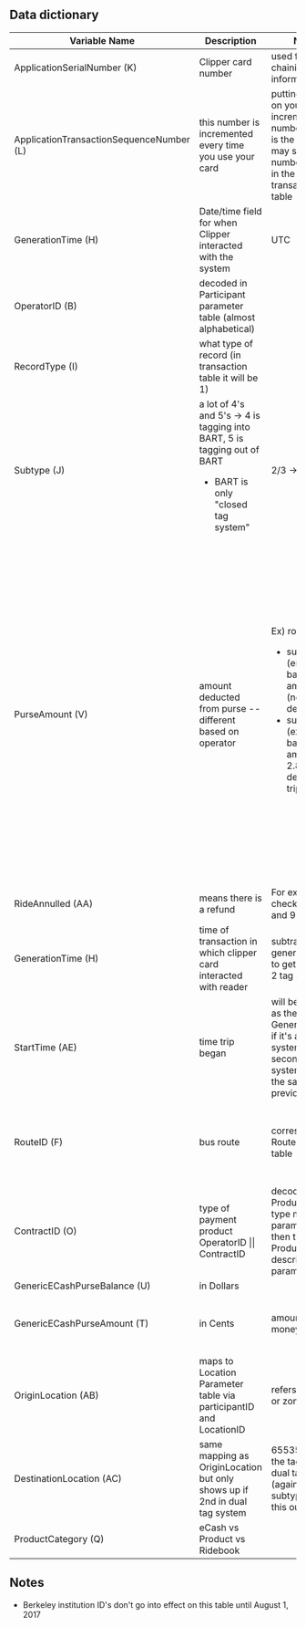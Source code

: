 
## Data dictionary

| Variable Name                                                                                                                                                                                          | Description                                                                                                       | Note 2                                                                                                                                                                | Note 3                                                                                                                                                                                                                                      | Note 4                                                                                                                            | 
|----------------------------------------------------------------------------------------------------------------------------------------------------------------------------------------------------|--------------------------------------------------------------------------------------------------------------|-----------------------------------------------------------------------------------------------------------------------------------------------------------------------|---------------------------------------------------------------------------------------------------------------------------------------------------------------------------------------------------------------------------------------------|-----------------------------------------------------------------------------------------------------------------------------------| 
| ApplicationSerialNumber (K)                                                                                                                                                                        | Clipper card number                                                                                          | used for chaining information                                                                                                                                         |                                                                                                                                                                                                                                             |                                                                                                                                   | 
| ApplicationTransactionSequenceNumber (L)                                                                                                                                                           | this number is incremented every time you use your card                                                      | putting money on your card increments this number -- this is the reason you may see a number skipped in the transactions table                                        | 1 is initialization                                                                                                                                                                                                                         |                                                                                                                                   | 
| GenerationTime (H)                                                                                                                                                                                 | Date/time field for when Clipper interacted with the system                                                  | UTC                                                                                                                                                                   | [subtract 8 hours (or 7 in the summer) to get local time](https://github.com/BayAreaMetro/clpr/blob/master/inst/sql/day_fares.sql#L4)                                                                                                                                                                                     | [subtract 11 hours (or 10 in the summer) to get the date of service](https://github.com/BayAreaMetro/clpr/blob/master/R/extract.R#L67-L70)   | 
| OperatorID (B)                                                                                                                                                                                     | decoded in Participant parameter table (almost alphabetical)                                                 |                                                                                                                                                                       |                                                                                                                                                                                                                                             |                                                                                                                                   | 
| RecordType (I)                                                                                                                                                                                     | what type of record (in transaction table it will be 1)                                                      |                                                                                                                                                                       |                                                                                                                                                                                                                                             |                                                                                                                                   | 
| Subtype (J)                                                                                                                                                                                        | a lot of 4's and 5's -> 4 is tagging into BART, 5 is tagging out of BART  <ul><li>BART is only "closed tag system"</li></ul> | 2/3 -> Caltrain                                                                                                                                                       |                                                                                                                                                                                                                                             |                                                                                                                                   | 
| PurseAmount (V)                                                                                                                                                                                    | amount deducted from purse -- different based on operator                                                    | Ex) rows 2 and 3  <ul> <li>subtype = 4 (entrance on bart), purse amount = 0 (nothing deducted)</li>  <li>subtype = 5 (exit from bart), purse amount = 2.85 (2.85 deducted for trip)</li></ul> | Ex2) rows 80 and 81  <ul><li>subtype = 2 (entrance on caltrain), purse amount = 12.75 (max fare deducted)</li>  <li>subtype = 3 (exit from caltrain), purse amount = 4 (refund of max fare - actual fare. So the price of his fare was 12.75 - 4 = 8.75)</li></ul> |                                                                                                                                   | 
| RideAnnulled (AA)                                                                                                                                                                                  | means there is a refund                                                                                      | For example, check rows 8 and 9                                                                                                                                       |                                                                                                                                                                                                                                             |                                                                                                                                   | 
| GenerationTime (H)                                                                                                                                                                                 | time of transaction in which clipper card interacted with reader                                             | subtract generation times to get trip time in 2 tag system                                                                                                            |                                                                                                                                                                                                                                             |                                                                                                                                   | 
| StartTime (AE)                                                                                                                                                                                     | time trip began                                                                                              | will be the same as the Generation Time if it's a 1 tag system. If it's the second in a 2 tag system, will be the same as the previous tag                            | this is only different on those transactions where there is a corresponding tag in                                                                                                                                                          |                                                                                                                                   | 
| RouteID (F)	|bus route	|corresponds to Route parameter table	|not always reliable or useful bc it relies on bus drivers to input it into the system	|A useful compound key is ParticipantID &#124;&#124;routeID |                                                                                                              |                                                                                                                                                                       |                                                                                                                                                                                                                                             |                                                                                                                                   | 
| ContractID (O)	|type of payment product	OperatorID &#124;&#124; ContractID                                                                                                                                    | decoded in Product/Contract type map parameter table, then there is a Product description parameter table    |                                                                                                                                                                       |                                                                                                                                                                                                                                             |                                                                                                                                   | 
| GenericECashPurseBalance (U)                                                                                                                                                                       | in Dollars                                                                                                   |                                                                                                                                                                       |                                                                                                                                                                                                                                             |                                                                                                                                   | 
| GenericECashPurseAmount (T)                                                                                                                                                                        | in Cents                                                                                                     | amount of money refunded                                                                                                                                              | whether it is a deduction vs balance is indicated by the subtype                                                                                                                                                                             |                                                                                                                                   | 
| OriginLocation (AB)                                                                                                                                                                                | maps to Location Parameter table via participantID and LocationID                                            | refers to stations or zones                                                                                                                                           |                                                                                                                                                                                                                                             |                                                                                                                                   | 
| DestinationLocation (AC)                                                                                                                                                                           | same mapping as OriginLocation but only shows up if 2nd in dual tag system                                   | 65535 means its the tag in in a dual tag system (again look at subtype to figure this out)                                                                            |                                                                                                                                                                                                                                             |                                                                                                                                   | 
| ProductCategory (Q)                                                                                                                                                                                | eCash vs Product vs Ridebook                                                                                 |                                                                                                                                                                       |                                                                                                                                                                                                                                             |                                                                                                                                   | 
## Notes

* Berkeley institution ID's don't go into effect on this table until August 1, 2017
